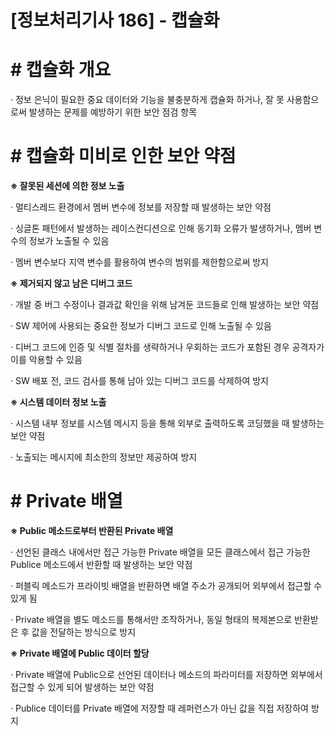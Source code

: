 

# [정보처리기사 186] - 캡슐화



# **# 캡슐화 개요**

· 정보 은닉이 필요한 중요 데이터와 기능을 불충분하게 캡슐화 하거나, 잘 못 사용함으로써 발생하는 문제를 예방하기 위한 보안 점검 항목



# **# 캡슐화 미비로 인한 보안 약점**

**※ 잘못된 세션에 의한 정보 노출**

· 멀티스레드 환경에서 멤버 변수에 정보를 저장할 때 발생하는 보안 약점

· 싱글톤 패턴에서 발생하는 레이스컨디션으로 인해 동기화 오류가 발생하거나, 멤버 변수의 정보가 노출될 수 있음

· 멤버 변수보다 지역 변수를 활용하여 변수의 범위를 제한함으로써 방지



**※ 제거되지 않고 남은 디버그 코드**

· 개발 중 버그 수정이나 결과값 확인을 위해 남겨둔 코드들로 인해 발생하는 보안 약점

· SW 제어에 사용되는 중요한 정보가 디버그 코드로 인해 노출될 수 있음

· 디버그 코드에 인증 및 식별 절차를 생략하거나 우회하는 코드가 포함된 경우 공격자가 이를 악용할 수 있음

· SW 배포 전, 코드 검사를 통해 남아 있는 디버그 코드를 삭제하여 방지



**※ 시스템 데이터 정보 노출**

· 시스템 내부 정보를 시스템 메시지 등을 통해 외부로 출력하도록 코딩했을 때 발생하는 보안 약점

· 노출되는 메시지에 최소한의 정보만 제공하여 방지



# **# Private 배열**

**※ Public 메소드로부터 반환된 Private 배열**

· 선언된 클래스 내에서만 접근 가능한 Private 배열을 모든 클래스에서 접근 가능한 Publice 메소드에서 반환할 때 발생하는 보안 약점

· 퍼블릭 메소드가 프라이빗 배열을 반환하면 배열 주소가 공개되어 외부에서 접근할 수 있게 됨

· Private 배열을 별도 메소드를 통해서만 조작하거나, 동일 형태의 복제본으로 반환받은 후 값을 전달하는 방식으로 방지



**※ Private 배열에 Public 데이터 할당**

· Private 배열에 Public으로 선언된 데이터나 메소드의 파라미터를 저장하면 외부에서 접근할 수 있게 되어 발생하는 보안 약점

· Publice 데이터를 Private 배열에 저장할 때 레퍼런스가 아닌 값을 직접 저장하여 방지